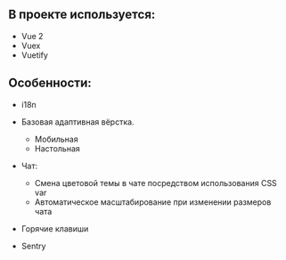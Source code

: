 В проекте используется:
-----------------------

*   Vue 2
*   Vuex
*   Vuetify

Особенности:
------------

*   i18n
*   Базовая адаптивная вёрстка.

	*   Мобильная
	*   Настольная

*   Чат:

	*   Смена цветовой темы в чате посредством использования CSS var
	*   Автоматическое масштабирование при изменении размеров чата

*   Горячие клавиши
*   Sentry
